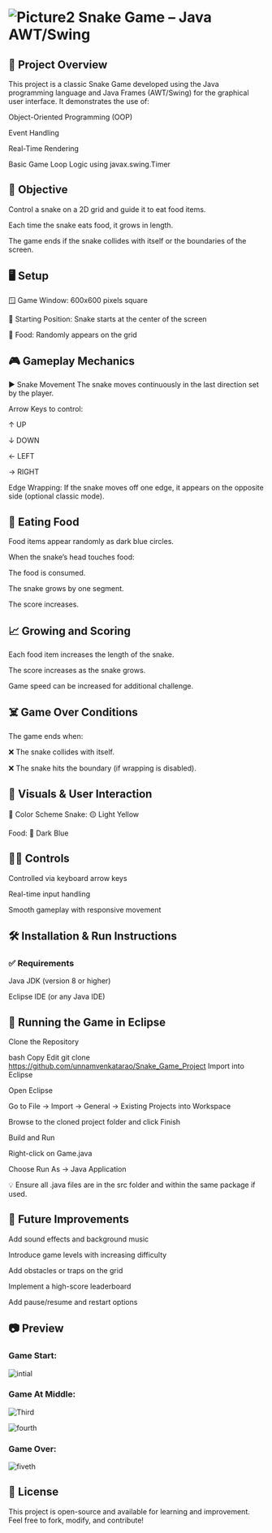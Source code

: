 # ![Picture2](https://github.com/user-attachments/assets/1eb65469-0221-48b3-9ed4-1fb367227676) Snake Game – Java AWT/Swing
## 📌 Project Overview
This project is a classic Snake Game developed using the Java programming language and Java Frames (AWT/Swing) for the graphical user interface. It demonstrates the use of:

Object-Oriented Programming (OOP)

Event Handling

Real-Time Rendering

Basic Game Loop Logic using javax.swing.Timer

## 🎯 Objective
Control a snake on a 2D grid and guide it to eat food items.

Each time the snake eats food, it grows in length.

The game ends if the snake collides with itself or the boundaries of the screen.

## 🖥️ Setup
🪟 Game Window: 600x600 pixels square

🐍 Starting Position: Snake starts at the center of the screen

🍎 Food: Randomly appears on the grid

## 🎮 Gameplay Mechanics
▶️ Snake Movement
The snake moves continuously in the last direction set by the player.

Arrow Keys to control:

↑ UP

↓ DOWN

← LEFT

→ RIGHT

Edge Wrapping: If the snake moves off one edge, it appears on the opposite side (optional classic mode).

## 🍎 Eating Food
Food items appear randomly as dark blue circles.

When the snake’s head touches food:

The food is consumed.

The snake grows by one segment.

The score increases.

## 📈 Growing and Scoring
Each food item increases the length of the snake.

The score increases as the snake grows.

Game speed can be increased for additional challenge.

## ☠️ Game Over Conditions
The game ends when:

❌ The snake collides with itself.

❌ The snake hits the boundary (if wrapping is disabled).

## 🎨 Visuals & User Interaction
🎨 Color Scheme
Snake: 🟡 Light Yellow

Food: 🔵 Dark Blue

## 🧑‍💻 Controls
Controlled via keyboard arrow keys

Real-time input handling

Smooth gameplay with responsive movement

## 🛠️ Installation & Run Instructions
### ✅ Requirements
Java JDK (version 8 or higher)

Eclipse IDE (or any Java IDE)

## 🚀 Running the Game in Eclipse
Clone the Repository

bash
Copy
Edit
git clone https://github.com/unnamvenkatarao/Snake_Game_Project
Import into Eclipse

Open Eclipse

Go to File → Import → General → Existing Projects into Workspace

Browse to the cloned project folder and click Finish

Build and Run

Right-click on Game.java

Choose Run As → Java Application

💡 Ensure all .java files are in the src folder and within the same package if used.

## 🔮 Future Improvements
Add sound effects and background music

Introduce game levels with increasing difficulty

Add obstacles or traps on the grid

Implement a high-score leaderboard

Add pause/resume and restart options

## 📷 Preview
### Game Start:

![intial](https://github.com/user-attachments/assets/89dd10d4-5139-474d-acef-bb26da028dae)


### Game At Middle:

![Third](https://github.com/user-attachments/assets/8b91ead4-efa8-4f9a-b496-f69c6a4c8ca2)

![fourth](https://github.com/user-attachments/assets/f310b6a5-4b32-491c-a8e7-5a0ff64550ef)


### Game Over: 

![fiveth](https://github.com/user-attachments/assets/19bcc3ec-c03b-49cf-b17f-daac3fda645b)




## 🧾 License
This project is open-source and available for learning and improvement.
Feel free to fork, modify, and contribute!

